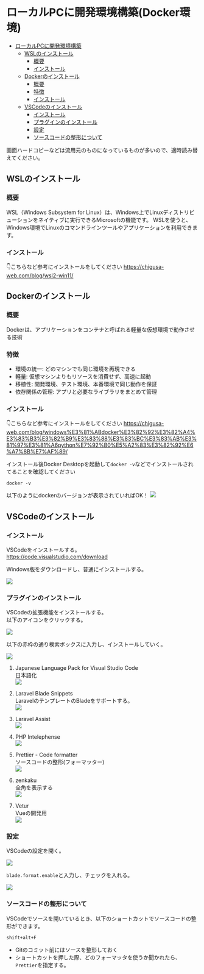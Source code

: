 # ローカルPCに開発環境構築(Docker環境)
<!-- TOC -->

- [ローカルPCに開発環境構築](#ローカルpcに開発環境構築)
  - [WSLのインストール](#WSLのインストール)
    - [概要](#概要)
    - [インストール](#インストール)
  - [Dockerのインストール](#Dockerのインストール)
    - [概要](#概要-1)
    - [特徴](#特徴)
    - [インストール](#インストール-1)
  - [VSCodeのインストール](#vscodeのインストール)
    - [インストール](#インストール-2)
    - [プラグインのインストール](#プラグインのインストール)
    - [設定](#設定)
    - [ソースコードの整形について](#ソースコードの整形について)

<!-- /TOC -->
画面ハードコピーなどは流用元のものになっているものが多いので、適時読み替えてください。 

## WSLのインストール

### 概要
WSL（Windows Subsystem for Linux）は、Windows上でLinuxディストリビューションをネイティブに実行できるMicrosoftの機能です。
WSLを使うと、Windows環境でLinuxのコマンドラインツールやアプリケーションを利用できます。

### インストール

👇こちらなど参考にインストールをしてください
https://chigusa-web.com/blog/wsl2-win11/

## Dockerのインストール

### 概要

Dockerは、アプリケーションをコンテナと呼ばれる軽量な仮想環境で動作させる技術  

### 特徴
- 環境の統一: どのマシンでも同じ環境を再現できる
- 軽量: 仮想マシンよりもリソースを消費せず、高速に起動
- 移植性: 開発環境、テスト環境、本番環境で同じ動作を保証
- 依存関係の管理: アプリと必要なライブラリをまとめて管理

### インストール

👇こちらなど参考にインストールをしてください
https://chigusa-web.com/blog/windows%E3%81%ABdocker%E3%82%92%E3%82%A4%E3%83%B3%E3%82%B9%E3%83%88%E3%83%BC%E3%83%AB%E3%81%97%E3%81%A6python%E7%92%B0%E5%A2%83%E3%82%92%E6%A7%8B%E7%AF%89/

インストール後Docker Desktopを起動して`docker -v`などでインストールされてることを確認してください

```
docker -v
```

以下のようにdockerのバージョンが表示されていればOK！
![](./img/03_ローカルPCに開発環境構築/image01.png)


## VSCodeのインストール


### インストール

VSCodeをインストールする。  
https://code.visualstudio.com/download

Windows版をダウンロードし、普通にインストールする。

![](./img/03_ローカルPCに開発環境構築/17.png)

### プラグインのインストール

VSCodeの拡張機能をインストールする。  
以下のアイコンをクリックする。

![](./img/03_ローカルPCに開発環境構築/18.png)

以下の赤枠の通り検索ボックスに入力し、インストールしていく。

![](./img/03_ローカルPCに開発環境構築/19.png)

1. Japanese Language Pack for Visual Studio Code  
日本語化  
![](./img/03_ローカルPCに開発環境構築/26.png)

2. Laravel Blade Snippets  
LaravelのテンプレートのBladeをサポートする。  
![](./img/03_ローカルPCに開発環境構築/20.png)

3. Laravel Assist  
![](./img/03_ローカルPCに開発環境構築/21.png)

4. PHP Intelephense  
![](./img/03_ローカルPCに開発環境構築/22.png)

5. Prettier - Code formatter  
ソースコードの整形(フォーマッター)  
![](./img/03_ローカルPCに開発環境構築/23.png)

6. zenkaku  
全角を表示する  
![](./img/03_ローカルPCに開発環境構築/27.png)

7. Vetur  
Vueの開発用  
![](./img/03_ローカルPCに開発環境構築/28.png)


### 設定

VSCodeの設定を開く。

![](./img/03_ローカルPCに開発環境構築/25.png)

`blade.format.enable`と入力し、チェックを入れる。

![](./img/03_ローカルPCに開発環境構築/24.png)


### ソースコードの整形について

VSCodeでソースを開いているとき、以下のショートカットでソースコードの整形ができます。  

```
shift+alt+F
```

- Gitのコミット前にはソースを整形しておく
- ショートカットを押した際、どのフォーマッタを使うか聞かれたら、`Prettier`を指定する。

